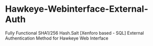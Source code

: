 Hawkeye-Webinterface-External-Auth
==================================

Fully Functional SHA1/256 Hash.Salt [Xenforo based - SQL] External Authentication Method for Hawkeye Web Interface

